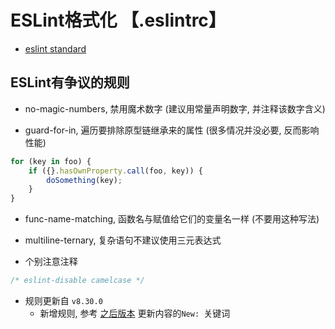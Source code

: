 # ESLint格式化 【.eslintrc】

* [eslint standard](https://eslint.org/docs/rules)

## ESLint有争议的规则
* no-magic-numbers, 禁用魔术数字 (建议用常量声明数字, 并注释该数字含义)

* guard-for-in, 遍历要排除原型链继承来的属性 (很多情况并没必要, 反而影响性能)

```js
for (key in foo) {
    if ({}.hasOwnProperty.call(foo, key)) {
        doSomething(key);
    }
}
```

* func-name-matching, 函数名与赋值给它们的变量名一样 (不要用这种写法)

* multiline-ternary, 复杂语句不建议使用三元表达式

* 个别注意注释
```js
/* eslint-disable camelcase */
```

* 规则更新自 `v8.30.0`
	+ 新增规则, 参考 [之后版本](https://github.com/eslint/eslint/releases) 更新内容的`New: `关键词
